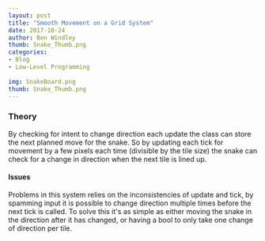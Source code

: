 ```yaml
---
layout: post
title: "Smooth Movement on a Grid System"
date: 2017-10-24
author: Ben Windley
thumb: Snake_Thumb.png
categories: 
- Blog
- Low-Level Programming
                
img: SnakeBoard.png
thumb: Snake_Thumb.png
---
```


### Theory

By checking for intent to change direction each update the class can store the next planned move for the snake. So by updating each tick for movement by a few pixels each time (divisible by the tile size) the snake can check for a change in direction when the next tile is lined up.

#### Issues
Problems in this system relies on the inconsistencies of update and tick, by spamming input it is possible to change direction multiple times before the next tick is called. To solve this it's as simple as either moving the snake in the direction after it has changed, or having a bool to only take one change of direction per tile.